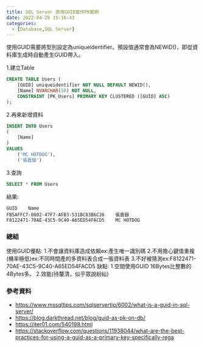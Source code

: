 ```yaml
---
title: SQL Server 使用GUID當作PK範例
date: 2022-04-28 15:16:43
categories:
  - [Database,SQL Server]
---
```


使用GUID需要將型別設定為uniqueidentifier。預設值通常會為NEWID()，即從資料庫生成時自動產生GUID帶入。

1.建立Table
```sql
CREATE TABLE Users (
    [GUID] uniqueidentifier NOT NULL DEFAULT NEWID(),
    [Name] NVARCHAR(50) NOT NULL,
    CONSTRAINT [PK_Users] PRIMARY KEY CLUSTERED ([GUID] ASC)
);
```

2.再來新增資料
```sql
INSERT INTO Users
(
    [Name]
)
VALUES
    ('MC HOTDOG'),
    ('張震嶽')
```

3.查詢
```sql
SELECT * FROM Users
```

結果:
```
GUID	Name
FB5AFFC7-0802-47F7-AFB3-531BC83B6C26	張震嶽
F8122471-70AE-43C5-9C40-A65ED54FACD5	MC HOTDOG
```

### 總結
使用GUID優點:
1.不會讓資料庫造成依賴ex:產生唯一識別碼
2.不用擔心鍵值重複(機率極低)ex:不同時間產的多資料表合成一張資料表
3.不好被猜測ex:F8122471-70AE-43C5-9C40-A65ED54FACD5
缺點:
1.空間使用GUID 16Bytes比整數的4Bytes多。
2.效能(待釐清，似乎眾說紛紜)

### 參考資料
- https://www.mssqltips.com/sqlservertip/6002/what-is-a-guid-in-sql-server/
- https://blog.darkthread.net/blog/guid-as-pk-on-db/
- https://iter01.com/540198.html
- https://stackoverflow.com/questions/11938044/what-are-the-best-practices-for-using-a-guid-as-a-primary-key-specifically-rega

